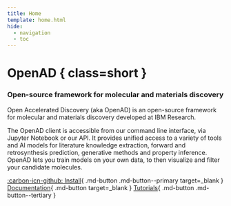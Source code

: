 ```yaml
---
title: Home
template: home.html
hide:
  - navigation
  - toc
---
```


# OpenAD { class=short }

### Open-source framework for molecular and materials discovery

Open Accelerated Discovery (aka OpenAD) is an open-source framework for molecular and materials discovery developed at IBM Research.

The OpenAD client is accessible from our command line interface, via Jupyter Notebook or our API. It provides unified access to a variety of tools and AI models for literature knowledge extraction, forward and retrosynthesis prediction, generative methods and property inference. OpenAD lets you train models on your own data, to then visualize and filter your candidate molecules.

[:carbon-icn-github: Install](https://github.com/acceleratedscience/openad-toolkit){ .md-button .md-button--primary target=_blank }
[Documentation](https://acceleratedscience.github.io/openad-docs/){ .md-button target=_blank }
[Tutorials](/blog/category/tutorials/){ .md-button .md-button--tertiary }